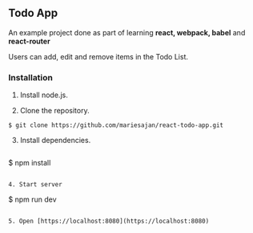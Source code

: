 ## Todo App
An example project done as part of learning **react, webpack, babel** and **react-router**

Users can add, edit and remove items in the Todo List.

### Installation

1. Install node.js.

2. Clone the repository.

  ```
  $ git clone https://github.com/mariesajan/react-todo-app.git
  ```

3. Install dependencies.

   ```
  $ npm install
  ```

4. Start server

   ```
   $ npm run dev
   ```

5. Open [https://localhost:8080](https://localhost:8080)
